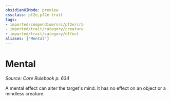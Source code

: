 ```yaml
---
obsidianUIMode: preview
cssclass: pf2e,pf2e-trait
tags:
- imported/compendium/src/pf2e/crb
- imported/trait/category/creature
- imported/trait/category/effect
aliases: ["Mental"]
---
```

# Mental  
*Source: Core Rulebook p. 634*  

A mental effect can alter the target's mind. It has no effect on an object or a mindless creature.